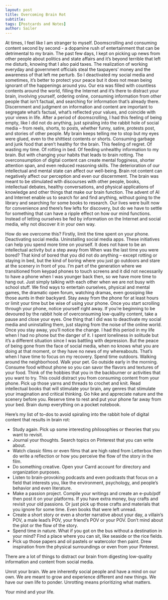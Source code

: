 ```yaml
---
layout: post
title: Overcoming Brain Rot
subtitle: 
tags: [Postcards and Notes]
author: Sailer
---
```


At times, I feel like I am stranger to myself. Doomscrolling and consuming content second by second - a dopamine rush of entertainment that can be detrimental to my brain. The past few days, I kept on picking up news from other people about politics and state affairs and it’s beyond terrible that left me disturb, knowing that I also paid taxes. The realization of working everyday and government officials steal the taxpayers’ money and the awareness of that left me perturb. So I deactivated my social media and sometimes, it’s better to protect your peace but it does not mean being ignorant of the happenings around you. 
Our era was filled with countless contents around the world, filling the Internet and it’s there to distract your brain, involving yourself, ordering online, consuming information from other people that isn’t factual, and searching for information that’s already there. Discernment and judgment on information and content are important to segregate what’s factual, what’s reflected your values, and coincide with your views in life. After a period of doomscrolling, I had this feeling of being empty, like I did not do anything, just spiraling into the rabbit hole of social media – from reels, shorts, to posts, whether funny, satire, protests post, and stories of other people. 
My brain keeps telling me to stop but my eyes were glued, even to the shittiest contents or shorts. Consuming garbage and junk food that aren’t healthy for the brain. This feeling of regret. Of wasting my time. Of rotting in bed. Of feeding unhealthy information to my brain. 
But with changing your habits that leads to brain rotting. The overconsumption of digital content can create mental fogginess, shorter attention span, and even reduced reasoning skills. The deterioration of our intellectual and mental state can affect our well-being. Brain rot content can negatively affect our perception and even our discernment. 
The brain was meant to be stimulated with discourses with other people, books, intellectual debates, healthy conversations, and physical applications of knowledge and other things that make our brain function. The advent of AI and Internet enable us to search for and find anything, without going to the library and searching for some books to research. Our lives were built now for convenience and there’s few lefts for discovery, but do we have to settle for something that can have a ripple effect on how our mind functions. Instead of letting ourselves be fed by information on the Internet and social media, why not discover it in your own way. 

How do we overcome this? Firstly, limit the time spent on your phone. Deactivating social media. Uninstalling social media apps. 
These initiatives can help you spend more time on yourself. It does not have to be an intellectual activity but a step away from 
When was the last time you were bored? That kind of bored that you did not do anything – except rotting or staying in bed, but the kind of boring where you just go outdoors and stare at the scenery in front of you. I’m part of the generation where we transitioned from keypad phones to touch screens and it did not necessarily to have a phone when I was younger back then, so we have more time to hang out. Just simply talking with each other when we are not busy with school stuff. We find ways to entertain ourselves, physical and mental games, the dramatic open forum, watching dramas, even gossiping like those aunts in their backyard. 
Stay away from the phone for at least hours or limit your time but be wise of using your phone.
Once you start scrolling through your phone, notice yourself right away. If you’re beginning to be devoured by the rabbit hole of overconsuming low-quality content, take a pause and close your eyes. One thing that I did was to deactivate my social media and uninstalling them, just staying from the noise of the online world. Once you stay away, you’ll notice the change. 
I had this period in my life when I had no phone but the danger of it. I spent loneliness in solitude but it’s a different situation since I was battling with depression.
But the peace of being gone from the face of social media, when no knows what you are doing at that moment, or they have no news of my whereabouts. That’s when I have time to focus on my recovery. 
Spend time outdoors. Walking around the neighborhood. Walk your pet. Go outside early in the morning. Consume food without phone so you can savor the flavors and textures of your food. 
Think of the hobbies that you in the backburner or activities that you want to try. This could distract you from consuming content from your phone. 
Pick up those yarns and threads to crochet and knit. Read intellectual books that will stimulate your brain, any genres that stimulate your imagination and critical thinking. Go hike and appreciate nature and the scenery before you. Reserve time to rest and put your phone far away from your bed. Brain dump everything on a pocket notebook. 

Here’s my list of to-dos to avoid spiraling into the rabbit hole of digital content that results in brain rot: 

-	Study again. Pick up some interesting philosophies or theories that you want to revisit. 
-	Journal your thoughts. Search topics on Pinterest that you can write about. 
-	Watch classic films or even films that are high rated from Letterbox then do write a reflection or how you perceive the flow of the story in the film. 
-	Do something creative. Open your Carrd account for directory and organization purposes. 
-	Listen to brain-provoking podcasts and even podcasts that focus on a field that interests you, like the environment, psychology, and people’s behavior and even literature. 
-	Make a passion project. Compile your writings and create an e-pub/pdf then post it on your platforms. If you have extra money, buy crafts and revisit your old passions. Or just pick up those crafts and materials that you ignore for some time. Even books that were left unread. 
-	Create a short story or even a shorter narrative about your day, a villain’s POV, a male lead’s POV, your friend’s POV or your POV. Don’t mind about the plot or the flow of the story. 
-	Spend time in nature. What if you got on the bus without a destination in your mind? Find a place where you can sit, like seaside or the rice fields. 
-	Pick up those papers and oil pastels or watercolor then paint. Drew inspiration from the physical surroundings or even from your Pinterest. 

There are a lot of things to distract our brain from digesting low-quality information and content from social media. 

Unrot your brain. We are inherently social people and have a mind on our own. We are meant to grow and experience different and new things. We have our own life to ponder. 
Unrotting means prioritizing what matters. 

Your mind and your life. 
